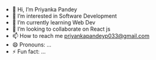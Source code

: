 - 👋 Hi, I’m Priyanka Pandey
- 👀 I’m interested in Software Development
- 🌱 I’m currently learning Web Dev
- 💞️ I’m looking to collaborate on React js
- 📫 How to reach me priyankapandeyp033@gmail.com
- 😄 Pronouns: ...
- ⚡ Fun fact: ...

<!---
PriyankaPandey033/PriyankaPandey033 is a ✨ special ✨ repository because its `README.md` (this file) appears on your GitHub profile.
You can click the Preview link to take a look at your changes.
--->
